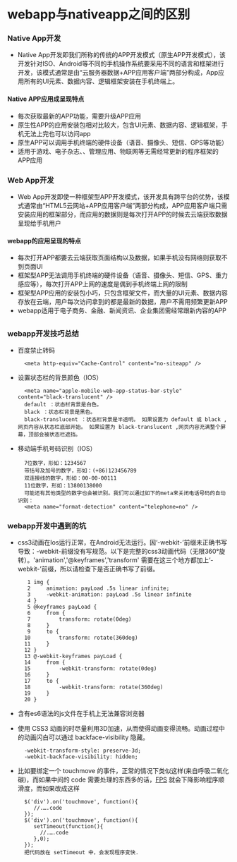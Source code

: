 # webapp与nativeapp之间的区别
### Native App开发
* Native App开发即我们所称的传统的APP开发模式（原生APP开发模式），该开发针对ISO、Android等不同的手机操作系统要采用不同的语言和框架进行开发，该模式通常是由“云服务器数据+APP应用客户端”两部分构成，App应用所有的UI元素、数据内容、逻辑框架安装在手机终端上。
#### Native APP应用成呈现特点
* 每次获取最新的APP功能，需要升级APP应用
* 原生性APP的应用安装包相对比较大，包含UI元素、数据内容、逻辑框架，手机无法上完也可以访问app
* 原生APP可以调用手机终端的硬件设备（语音、摄像头、短信、GPS等功能）
* 适用于游戏、电子杂志、、管理应用、物联网等无需经常更新的程序框架的APP应用
### Web App开发
* Web App开发即使一种框架型APP开发模式，该开发具有跨平台的优势，该模式通常由“HTML5云网站+APP应用客户端”两部分构成，APP应用客户端只需安装应用的框架部分，而应用的数据则是每次打开APP的时候去云端获取数据呈现给手机用户
#### webapp的应用呈现的特点
* 每次打开APP都要去云端获取页面结构以及数据，如果手机没有网络则获取不到页面UI
* 框架型APP无法调用手机终端的硬件设备（语音、摄像头、短信、GPS、重力感应等），每次打开APP上网的速度是偶到手机终端上网的限制
* 框架型APP应用的安装包小巧，只包含框架文件，而大量的UI元素、数据内容存放在云端，用户每次访问拿到的都是最新的数据，用户不需用频繁更新APP
* webapp适用于电子商务、金融、新闻资讯、企业集团需经常跟新内容的APP
##
### webapp开发技巧总结
* 百度禁止转码

		<meta http-equiv="Cache-Control" content="no-siteapp" />

* 设置状态栏的背景颜色（IOS）

		<meta name="apple-mobile-web-app-status-bar-style" content="black-translucent" />
		default ：状态栏背景是白色。
		black ：状态栏背景是黑色。
		black-translucent ：状态栏背景是半透明。 如果设置为 default 或 black ,网页内容从状态栏底部开始。 如果设置为 black-translucent ,网页内容充满整个屏幕，顶部会被状态栏遮挡。
* 移动端手机号码识别（IOS）

		7位数字，形如：1234567
		带括号及加号的数字，形如：(+86)123456789
		双连接线的数字，形如：00-00-00111
		11位数字，形如：13800138000
		可能还有其他类型的数字也会被识别。我们可以通过如下的meta来关闭电话号码的自动识别：
		<meta name="format-detection" content="telephone=no" />
### webapp开发中遇到的坑
* css3动画在Ios运行正常，在Android无法运行。因‘-webkit-’前缀未正确书写导致：-webkit-前缀没有写规范。以下是完整的css3动画代码（无限360°旋转）。'animation','@keyframes','transform' 需要在这三个地方都加上‘-webkit-’前缀，所以请检查下是否正确书写了前缀。

		 1 img {
		 2     animation: payLoad .5s linear infinite;
		 3     -webkit-animation: payLoad .5s linear infinite
		 4 }
		 5 @keyframes payLoad {
		 6     from {
		 7         transform: rotate(0deg)
		 8     }
		 9     to {
		10         transform: rotate(360deg)
		11     }
		12 }
		13 @-webkit-keyframes payLoad {
		14     from {
		15         -webkit-transform: rotate(0deg)
		16     }
		17     to {
		18         -webkit-transform: rotate(360deg)
		19     }
		20 }
* 含有es6语法的js文件在手机上无法兼容浏览器
* 使用 CSS3 动画的时尽量利用3D加速，从而使得动画变得流畅。动画过程中的动画闪白可以通过 backface-visibility 隐藏。

		-webkit-transform-style: preserve-3d;
		-webkit-backface-visibility: hidden;
* 比如要绑定一个 touchmove 的事件，正常的情况下类似这样(来自呼吸二氧化碳)，而如果中间的 code 需要处理的东西多的话，[FPS](https://baike.baidu.com/item/FPS/3227416?fr=aladdin) 就会下降影响程序顺滑度，而如果改成这样

		$('div').on('touchmove', function(){
		   //.….code
		});
		$('div').on('touchmove', function(){
		   setTimeout(function(){
		     //.….code
		   },0);
		});
		把代码放在 setTimeout 中，会发现程序变快.